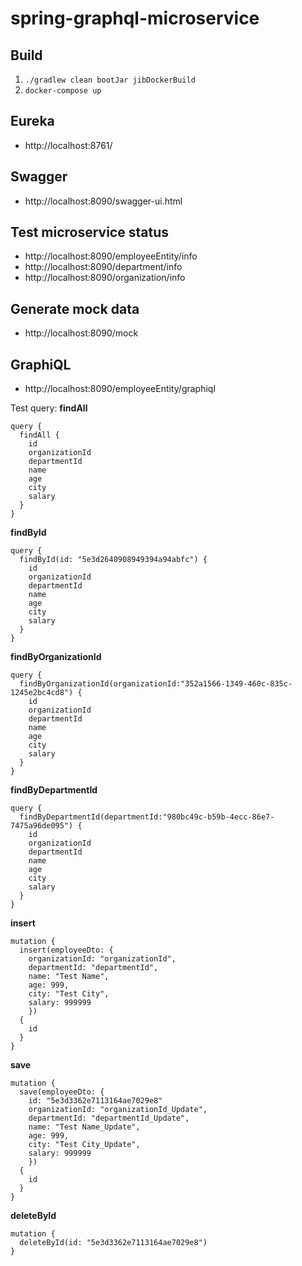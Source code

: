 # spring-graphql-microservice

## Build
1. `./gradlew clean bootJar jibDockerBuild`
2. `docker-compose up` 

## Eureka
* http://localhost:8761/

## Swagger
* http://localhost:8090/swagger-ui.html

## Test microservice status
* http://localhost:8090/employeeEntity/info
* http://localhost:8090/department/info
* http://localhost:8090/organization/info

## Generate mock data
* http://localhost:8090/mock

## GraphiQL
* http://localhost:8090/employeeEntity/graphiql

Test query:
**findAll**
```
query {
  findAll {
    id
    organizationId
    departmentId
    name
    age
    city
    salary
  }
}
```

**findById**
```
query {
  findById(id: "5e3d2640908949394a94abfc") {
    id
    organizationId
    departmentId
    name
    age
    city
    salary
  }
}
```

**findByOrganizationId**
```
query {
  findByOrganizationId(organizationId:"352a1566-1349-460c-835c-1245e2bc4cd8") {
    id
    organizationId
    departmentId
    name
    age
    city
    salary
  }
}
```

**findByDepartmentId**
```
query {
  findByDepartmentId(departmentId:"980bc49c-b59b-4ecc-86e7-7475a96de095") {
    id
    organizationId
    departmentId
    name
    age
    city
    salary
  }
}
```

**insert**
```
mutation {
  insert(employeeDto: {
    organizationId: "organizationId",
    departmentId: "departmentId",
    name: "Test Name",
    age: 999,
    city: "Test City",
    salary: 999999
  	}) 
  {
    id
  }
}
```

**save**
```
mutation {
  save(employeeDto: {
    id: "5e3d3362e7113164ae7029e8"
    organizationId: "organizationId_Update",
    departmentId: "departmentId_Update",
    name: "Test Name_Update",
    age: 999,
    city: "Test City_Update",
    salary: 999999
  	}) 
  {
    id
  }
}
```

**deleteById**
```
mutation {
  deleteById(id: "5e3d3362e7113164ae7029e8")
}
```